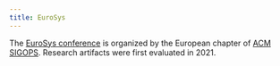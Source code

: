```yaml
---
title: EuroSys
---
```


The [EuroSys conference](http://www.eurosys.org/conferences) is organized by the
European chapter of [ACM SIGOPS](https://www.sigops.org/).
Research artifacts were first evaluated in 2021.
